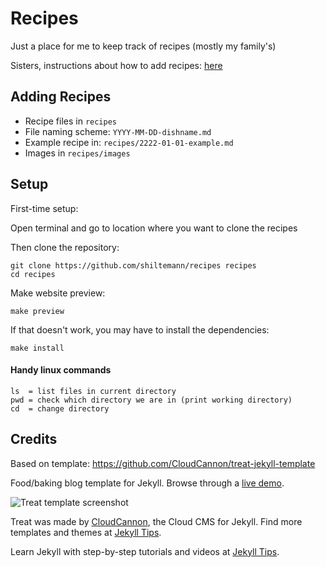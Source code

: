 # Recipes

Just a place for me to keep track of recipes (mostly my family's)

Sisters, instructions about how to add recipes: [here](INSTRUCTIONS.md)

## Adding Recipes

- Recipe files in `recipes`
- File naming scheme: `YYYY-MM-DD-dishname.md`
- Example recipe in: `recipes/2222-01-01-example.md`
- Images in `recipes/images`

## Setup

First-time setup:

Open terminal and go to location where you want to clone the recipes

Then clone the repository:

```
git clone https://github.com/shiltemann/recipes recipes
cd recipes
```

Make website preview:

```
make preview
```

If that doesn't work, you may have to install the dependencies:

```
make install
```

#### Handy linux commands

```
ls  = list files in current directory
pwd = check which directory we are in (print working directory)
cd  = change directory
```


## Credits

Based on template: https://github.com/CloudCannon/treat-jekyll-template

Food/baking blog template for Jekyll. Browse through a [live demo](https://spring-bat.cloudvent.net/).

![Treat template screenshot](images/_screenshot.png)

Treat was made by [CloudCannon](http://cloudcannon.com/), the Cloud CMS for Jekyll.
Find more templates and themes at [Jekyll Tips](http://jekyll.tips/templates/).

Learn Jekyll with step-by-step tutorials and videos at [Jekyll Tips](http://jekyll.tips/).
